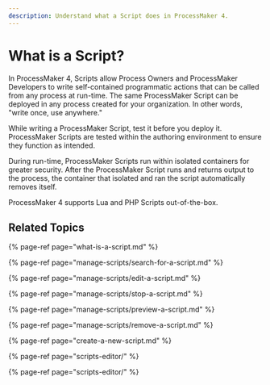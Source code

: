 ```yaml
---
description: Understand what a Script does in ProcessMaker 4.
---
```


# What is a Script?

In ProcessMaker 4, Scripts allow Process Owners and ProcessMaker Developers to write self-contained programmatic actions that can be called from any process at run-time. The same ProcessMaker Script can be deployed in any process created for your organization. In other words, "write once, use anywhere."

While writing a ProcessMaker Script, test it before you deploy it. ProcessMaker Scripts are tested within the authoring environment to ensure they function as intended.

During run-time, ProcessMaker Scripts run within isolated containers for greater security. After the ProcessMaker Script runs and returns output to the process, the container that isolated and ran the script automatically removes itself.

ProcessMaker 4 supports Lua and PHP Scripts out-of-the-box.

## Related Topics

{% page-ref page="what-is-a-script.md" %}

{% page-ref page="manage-scripts/search-for-a-script.md" %}

{% page-ref page="manage-scripts/edit-a-script.md" %}

{% page-ref page="manage-scripts/stop-a-script.md" %}

{% page-ref page="manage-scripts/preview-a-script.md" %}

{% page-ref page="manage-scripts/remove-a-script.md" %}

{% page-ref page="create-a-new-script.md" %}

{% page-ref page="scripts-editor/" %}

{% page-ref page="scripts-editor/" %}

